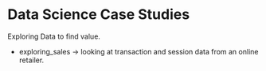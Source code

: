 # Data Science Case Studies

Exploring Data to find value.
*  exploring_sales -> looking at transaction and session data from an online retailer.
